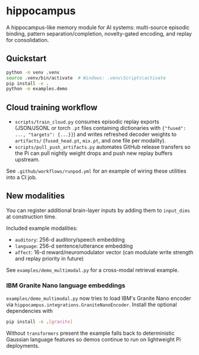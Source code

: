 # hippocampus

A hippocampus-like memory module for AI systems: multi-source episodic binding, pattern separation/completion, novelty-gated encoding, and replay for consolidation.

## Quickstart
```bash
python -m venv .venv
source .venv/bin/activate  # Windows: .venv\Scripts\activate
pip install -e .
python -m examples.demo
```


## Cloud training workflow
- `scripts/train_cloud.py` consumes episodic replay exports (JSON/JSONL or torch `.pt` files
  containing dictionaries with `{"fused": ..., "targets": {...}}`) and writes refreshed
  decoder weights to `artifacts/` (`fused_head.pt`, `mix.pt`, and one file per modality).
- `scripts/pull_push_artifacts.py` automates GitHub release transfers so the Pi can pull
  nightly weight drops and push new replay buffers upstream.

See `.github/workflows/runpod.yml` for an example of wiring these utilities into a CI job.


## New modalities
You can register additional brain-layer inputs by adding them to `input_dims` at construction time.

Included example modalities:
- `auditory`: 256-d auditory/speech embedding
- `language`: 256-d sentence/utterance embedding
- `affect`: 16-d reward/neuromodulator vector (can modulate write strength and replay priority in future)

See `examples/demo_multimodal.py` for a cross-modal retrieval example.

### IBM Granite Nano language embeddings
`examples/demo_multimodal.py` now tries to load IBM's Granite Nano encoder via
`hippocampus.integrations.GraniteNanoEncoder`. Install the optional dependencies with

```bash
pip install -e .[granite]
```

Without `transformers` present the example falls back to deterministic Gaussian language features
so demos continue to run on lightweight Pi deployments.
